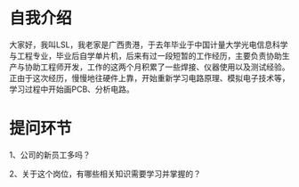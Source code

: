 # 自我介绍

大家好，我叫LSL，我老家是广西贵港，于去年毕业于中国计量大学光电信息科学与工程专业，毕业后自学单片机，后来有过一段短暂的工作经历，主要负责协助生产与协助工程师开发，工作的这两个月积累了一些焊接、仪器使用以及测试经验。正由于这次经历，慢慢地往硬件上靠，开始重新学习电路原理、模拟电子技术等，学习过程中开始画PCB、分析电路。

# 提问环节

1、公司的新员工多吗？

2、关于这个岗位，有哪些相关知识需要学习并掌握的？





